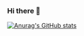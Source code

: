 ### Hi there 👋

<!--
**LahousseBram/LahousseBram** is a ✨ _special_ ✨ repository because its `README.md` (this file) appears on your GitHub profile.

Here are some ideas to get you started:

- 🔭 I’m currently working on ...
- 🌱 I’m currently learning Javacript
- 💬 Ask me about ...
- 📫 How to reach me: ...
-->

[![Anurag's GitHub stats](https://github-readme-stats.vercel.app/api?username=LahousseBram)](https://github.com/anuraghazra/github-readme-stats)


